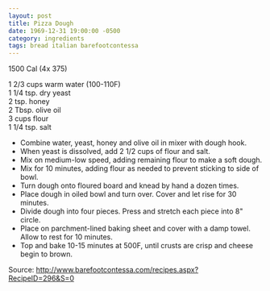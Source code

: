 ```yaml
---
layout: post
title: Pizza Dough
date: 1969-12-31 19:00:00 -0500
category: ingredients
tags: bread italian barefootcontessa
---
```

1500 Cal (4x 375)

1 2/3  cups warm water (100-110F)  
1 1/4  tsp. dry yeast  
2 tsp. honey  
2 Tbsp. olive oil  
3 cups flour  
1 1/4 tsp. salt  

* Combine water, yeast, honey and olive oil in mixer with dough hook.
* When yeast is dissolved, add 2 1/2 cups of flour and salt.
* Mix on medium-low speed, adding remaining flour to make a soft dough.
* Mix for 10 minutes, adding flour as needed to prevent sticking to side of bowl.
* Turn dough onto floured board and knead by hand a dozen times.
* Place dough in oiled bowl and turn over.  Cover and let rise for 30 minutes.
* Divide dough into four pieces.  Press and stretch each piece into 8" circle.
* Place on parchment-lined baking sheet and cover with a damp towel.  Allow to rest for 10 minutes.
* Top and bake 10-15 minutes at 500F, until crusts are crisp and cheese begin to brown.

Source: <http://www.barefootcontessa.com/recipes.aspx?RecipeID=296&S=0> 
